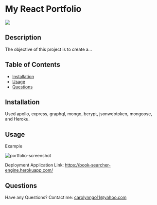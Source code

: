 # My React Portfolio

![](https://img.shields.io/badge/License-MIT-blue)

## Description
The objective of this project is to create a...

## Table of Contents
      
- [Installation](#installation)
- [Usage](#usage)
- [Questions](#questions)
      
## Installation
Used apollo, express, graphql, mongo, bcrypt, jsonwebtoken, mongoose, and Heroku.

## Usage
Example

![portfolio-screenshot](21-mern-homework-demo-01.gif)

Deployment Application Link: https://book-searcher-engine.herokuapp.com/

## Questions
Have any Questions? Contact me: [carolynngo11@yahoo.com](mailto:carolynngo11@yahoo.com)
